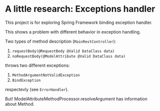 # A little research: Exceptions handler

This project is for exploring Spring Framework binding exception handler.

This shows a problem with different behavior in exception handling.

Two types of method description (`MainRestController`):
1. `requestBody(@RequestBody @Valid DataClass data)`
1. `noRequestBody(@ModelAttribute @Valid DataClass data)`

throws two different exceptions:
1. `MethodArgumentNotValidException` 
1. `BindException`

 respectevly (see `ErrorHandler`).

But! ModelAttributeMethodProcessor.resolveArgument has information about Method.
